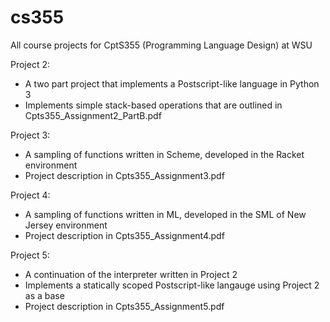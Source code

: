 # cs355
All course projects for CptS355 (Programming Language Design) at WSU


Project 2:
  - A two part project that implements a Postscript-like language in Python 3
  - Implements simple stack-based operations that are outlined in 
  Cpts355_Assignment2_PartB.pdf
  
Project 3:
  - A sampling of functions written in Scheme, developed in the Racket environment
  - Project description in Cpts355_Assignment3.pdf
  
Project 4: 
  - A sampling of functions written in ML, developed in the SML of New Jersey environment
  - Project description in Cpts355_Assignment4.pdf
  
Project 5: 
  - A continuation of the interpreter written in Project 2
  - Implements a statically scoped Postscript-like langauge using Project 2 as a base 
  - Project description in Cpts355_Assignment5.pdf
